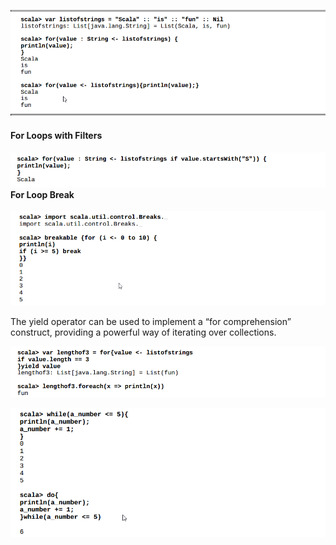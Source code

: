 ![](/assets/ForLoop.png)

#### **For Loops with Filters**

#### ![](/assets/ForLoopFilters.png)**For Loop Break**

![](/assets/ForLoopBreak.png)

The yield operator can be used to implement a “for comprehension” construct, providing a powerful way of iterating over collections.

![](/assets/yield.png)

![](/assets/DoWhile.png)


